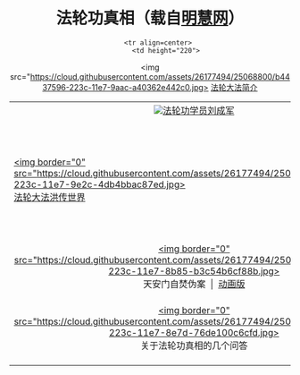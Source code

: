 <div align="center">

# 法轮功真相（载自<a href="links.htm">明慧网</a>）

<table border="0" width="700" id="table1" height="678">

<tr align="CENTER" valign="top">
<td><a href=https://cloud.githubusercontent.com/assets/26177494/23581821/a4fc19ee-00ea-11e7-83dd-0fdecc0f3f10.jpg><img src="https://cloud.githubusercontent.com/assets/26177494/23581820/a4fc37da-00ea-11e7-85b1-69ba1c65f86f.jpg">法轮功学员刘成军</td>
</tr>

		<tr align=center>
			<td height="220">
<img src="https://cloud.githubusercontent.com/assets/26177494/25068800/b4437596-223c-11e7-9aac-a40362e442c0.jpg>
			<a href="fldfjj.html">法轮大法简介</a></td>
			<td height="220"><a href="fldfhcsj.html">
			<img border="0" src="https://cloud.githubusercontent.com/assets/26177494/25068799/b442874e-223c-11e7-9e2c-4db4bbac87ed.jpg></a><br>
			<a href="fldfhcsj.html">法轮大法洪传世界</a></td>
		</tr>
		<tr align=center>
			<td>
			<a href="zfzx.htm">
			<img border="0" src="https://cloud.githubusercontent.com/assets/26177494/25068804/b44c3e38-223c-11e7-8b85-b3c54b6cf88b.jpg><br>
			天安门自焚伪案</a> <span lang="en-us">&nbsp;</span>|<span lang="en-us"> </span>&nbsp;<a href="zfpjdh-1.htm">动画版</a></td>
			<td><a href="huozhaizhenxiang.htm">
			<img border="0" src="https://cloud.githubusercontent.com/assets/26177494/25068780/b42cddd6-223c-11e7-886f-bdef820abb9b.png><br>
			中共活摘器官</a></td>
		</tr>
		<tr align=center>
			<td><a href="qna.htm">
			<img border="0" src="https://cloud.githubusercontent.com/assets/26177494/25068798/b4424a72-223c-11e7-8e7d-76de100c6cfd.jpg><br>
			关于法轮功真相的几个问答</a></td>
			<td>
			<a href="https://cloud.githubusercontent.com/assets/26177494/25068803/b449149c-223c-11e7-9dec-2cf3a6d4f099.jpg>
			<img border="0" src="https://cloud.githubusercontent.com/assets/26177494/25068802/b4451ed2-223c-11e7-91a7-19e9062db778.jpg></a><br>
			<a href="images/三退问答-内容.jpg">
			“三退”问答选编（手机图片版）</a></td>
		</tr>
	</table>
</div>
